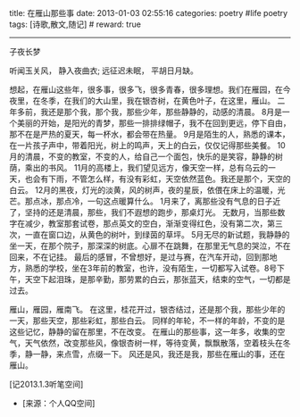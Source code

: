 title: 在雁山那些事
date: 2013-01-03 02:55:16
categories: poetry #life poetry
tags: [诗歌,散文,随记]  # <!--more-->
reward: true

---

子夜长梦

听闻玉关风，
静入夜曲衣;
远征迟未眠，
平胡日月缺。

<!--more-->

想起，在雁山这些年，很多事，很多飞，很多青春，很多理想。我们在雁园，在今夜里，在冬季，在我们的大山里，我在银杏树，在黄色叶子，在这里，雁山。
二年多前，我还是那个我，那个我，那些少年，那些静静的，动感的清晨。
8月是一个美丽的开始，是阳光的青梦，那些一排排绿帽子，我不在回到更远，停下自由，那不在是严热的夏天，每一杯水，都会带在热量。
9月是陌生的人，熟悉的课本，在一片孩子声中，带着阳光，树上的鸣声，天上的白云，仅仅记得那些美餐。
10月的清晨，不变的教室，不变的人，给自己一个面包，快乐的是笑容，静静的树荫，乘出的书风。
11月的高楼上，我们望见远方，像天空一样，总有乌云的一天，也会有下雨，不管怎么样，有没有彩虹，天空依然蓝色。我还是那个，天空的白云。
12月的黑夜，灯光的淡黄，风的树声，夜的星辰，依偎在床上的温暖，光芒。那点冰，那点冷，一句这点暖算什么。
1月来了，离那些没有气息的日子近了，坚持的还是清晨，那些，我们不遐想的跑步，那桌灯光。
无数月，当那些数字在减少，教室那套试卷，那点英文的空白，渐渐变得红色，没有第二次，第三次，一直在窗口边，从黄色的树叶，到绿茵的草坪。
5月无尽的新试题，我静静的坐一天，在那个院子，那深深的树底。心扉不在跳舞，在那里无气息的哭泣，不在回来，不在记挂。
最后的感冒，不曾想好，是过与赛，在汽车开动，回到那地方，熟悉的学校，坐在3年前的教室，也许，没有陌生，一切都写入试卷。8号下午，天空下起泪珠，是那辛勤，那劳累的白云，那张蓝天，结束的空气，一切都是过去。

雁山，雁园，雁南飞。
在这里，桂花开过，银杏结过，还是那个我，那些少年的一天，那些天空，那些彩虹，那些白云。
同样的年轮，不一样的年龄，不变的是这些记忆，静静的留在那里，不在改变。
在雁山的那些事，这一年多，收集的空气，天气依然，改变那些风，像银杏树一样，等待变黄，飘飘散落，空着枝头在冬季，静一静，来点雪，点缀一下。
风还是风，我还是我，那些在雁山的事，还在雁山。 

[记2013.1.3听笔空间]

- [来源：个人QQ空间]
